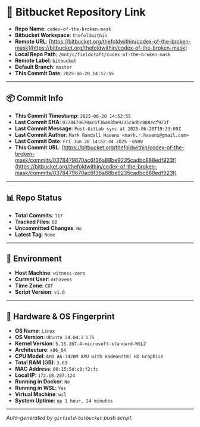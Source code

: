 # 🔗 Bitbucket Repository Link

- **Repo Name**: `codex-of-the-broken-mask`
- **Bitbucket Workspace**: `thefoldwithin`
- **Remote URL**: [https://bitbucket.org/thefoldwithin/codex-of-the-broken-mask](https://bitbucket.org/thefoldwithin/codex-of-the-broken-mask)
- **Local Repo Path**: `/mnt/c/fieldcraft/codex-of-the-broken-mask`
- **Remote Label**: `bitbucket`
- **Default Branch**: `master`
- **This Commit Date**: `2025-06-20 14:52:55`

---

## 📦 Commit Info

- **This Commit Timestamp**: `2025-06-20 14:52:55`
- **Last Commit SHA**: `0378479670ac6f36a88be9235cadbc888edf923f`
- **Last Commit Message**: `Post-GitLab sync at 2025-06-20T19:33:09Z`
- **Last Commit Author**: `Mark Randall Havens <mark.r.havens@gmail.com>`
- **Last Commit Date**: `Fri Jun 20 14:52:34 2025 -0500`
- **This Commit URL**: [https://bitbucket.org/thefoldwithin/codex-of-the-broken-mask/commits/0378479670ac6f36a88be9235cadbc888edf923f](https://bitbucket.org/thefoldwithin/codex-of-the-broken-mask/commits/0378479670ac6f36a88be9235cadbc888edf923f)

---

## 📊 Repo Status

- **Total Commits**: `117`
- **Tracked Files**: `68`
- **Uncommitted Changes**: `No`
- **Latest Tag**: `None`

---

## 🧭 Environment

- **Host Machine**: `witness-zero`
- **Current User**: `mrhavens`
- **Time Zone**: `CDT`
- **Script Version**: `v1.0`

---

## 🧬 Hardware & OS Fingerprint

- **OS Name**: `Linux`
- **OS Version**: `Ubuntu 24.04.2 LTS`
- **Kernel Version**: `5.15.167.4-microsoft-standard-WSL2`
- **Architecture**: `x86_64`
- **CPU Model**: `AMD A6-3420M APU with Radeon(tm) HD Graphics`
- **Total RAM (GB)**: `3.63`
- **MAC Address**: `00:15:5d:c0:f2:fc`
- **Local IP**: `172.18.207.124`
- **Running in Docker**: `No`
- **Running in WSL**: `Yes`
- **Virtual Machine**: `wsl`
- **System Uptime**: `up 1 hour, 24 minutes`

---

_Auto-generated by `gitfield-bitbucket` push script._
